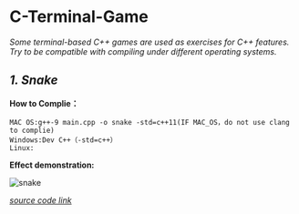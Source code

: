 # C-Terminal-Game

*Some terminal-based C++ games are used as exercises for C++ features. Try to be compatible with compiling under different operating systems.*

##  *1. Snake*

**How to Complie：**

```shell
MAC OS:g++-9 main.cpp -o snake -std=c++11(IF MAC_OS，do not use clang to complie)
Windows:Dev C++（-std=c++）
Linux:
```

**Effect demonstration:**

![snake](https://media.giphy.com/media/KntQY8q2KSg2rIbxOE/giphy.gif) 

[*source code link*](https://github.com/migraine-sudo/C-Terminal-Game/tree/master/C%2B%2B%20Snake)

